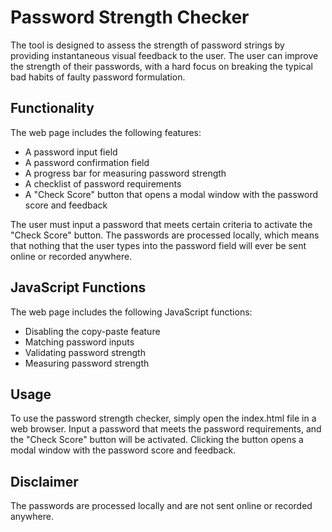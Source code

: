 # Password Strength Checker

The tool is designed to assess the strength of password strings by providing instantaneous visual feedback to the user. The user can improve the strength of their passwords, with a hard focus on breaking the typical bad habits of faulty password formulation.

## Functionality

The web page includes the following features:

   * A password input field
   * A password confirmation field
   * A progress bar for measuring password strength
   * A checklist of password requirements
   * A "Check Score" button that opens a modal window with the password score and feedback

The user must input a password that meets certain criteria to activate the "Check Score" button. The passwords are processed locally, which means that nothing that the user types into the password field will ever be sent online or recorded anywhere.

## JavaScript Functions

The web page includes the following JavaScript functions:

   * Disabling the copy-paste feature
   * Matching password inputs
   * Validating password strength
   * Measuring password strength

## Usage

To use the password strength checker, simply open the index.html file in a web browser. Input a password that meets the password requirements, and the "Check Score" button will be activated. Clicking the button opens a modal window with the password score and feedback.

## Disclaimer

The passwords are processed locally and are not sent online or recorded anywhere.
